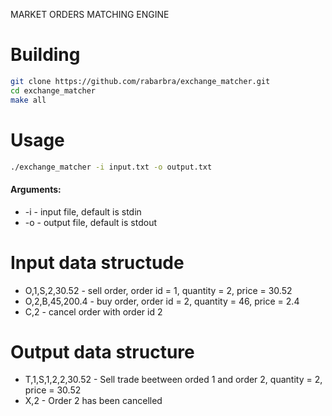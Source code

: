 MARKET ORDERS MATCHING ENGINE

# Building
```bash
git clone https://github.com/rabarbra/exchange_matcher.git
cd exchange_matcher
make all
```
# Usage
```bash
./exchange_matcher -i input.txt -o output.txt
```
#### Arguments:
* -i - input file, default is stdin
* -o - output file, default is stdout
# Input data structude 
* O,1,S,2,30.52 - sell order, order id = 1, quantity = 2, price = 30.52
* O,2,B,45,200.4 - buy order, order id = 2, quantity = 46, price = 2.4 
* C,2 - cancel order with order id 2
# Output data structure
* T,1,S,1,2,2,30.52 - Sell trade beetween orded 1 and order 2, quantity = 2, price = 30.52
* X,2 - Order 2 has been cancelled
